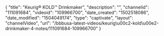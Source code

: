 {
    "title": "Keurig&reg; KOLD&trade; Drinkmaker",
    "description": "",
    "channelid": "111091684",
    "videoid": "109966700",
    "date_created": "1502518086",
    "date_modified": "1504049174",
    "type": "captivate",
    "layout": "channelVideo",
    "url": "\/bbbusa-latest-videos\/keurig\u00c2-kold\u00e2-drinkmaker-4-notes\/111091684-109966700"
}